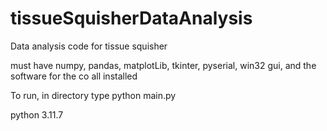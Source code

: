 # tissueSquisherDataAnalysis
Data analysis code for tissue squisher

must have numpy, pandas, matplotLib, tkinter, pyserial, win32 gui, and the software for the co all installed

To run, in directory type python main.py

python 3.11.7
